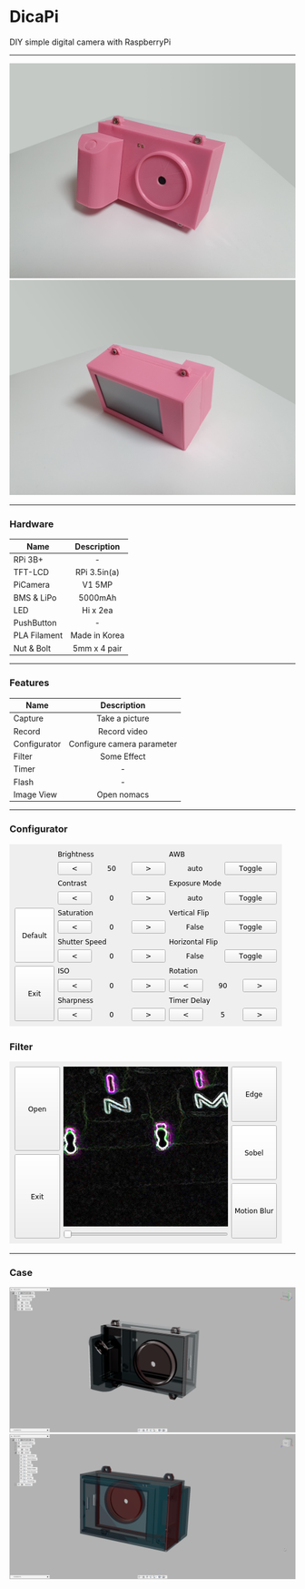 # DicaPi
 DIY simple digital camera with RaspberryPi

-----------------------------------------------

![Front](img/front.jpg)
![Back](img/back.jpg)

-----------------------------------------------

### Hardware
| Name         |  Description  |
| ------------ | :-----------: |
| RPi 3B+      |       -       |
| TFT-LCD      | RPi 3.5in(a)  |
| PiCamera     |    V1 5MP     |
| BMS & LiPo   |    5000mAh    |
| LED          |   Hi x 2ea    |
| PushButton   |       -       |
| PLA Filament | Made in Korea |
| Nut & Bolt   | 5mm x 4 pair  |

-----------------------------------------------

### Features
| Name         |        Description         |
| ------------ | :------------------------: |
| Capture      |       Take a picture       |
| Record       |        Record video        |
| Configurator | Configure camera parameter |
| Filter       |        Some Effect         |
| Timer        |             -              |
| Flash        |             -              |
| Image View   |        Open nomacs         |

-----------------------------------------------

### Configurator
![configurator](img/configurator.png)

### Filter
![filter](img/filter.png)

-----------------------------------------------

### Case
![model1](img/model1.png)
![model2](img/model2.png)